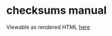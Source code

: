 # checksums manual
Viewable as rendered HTML [here](https://rawcdn.githack.com/nabijaczleweli/checksums/man/checksums.1.html)
